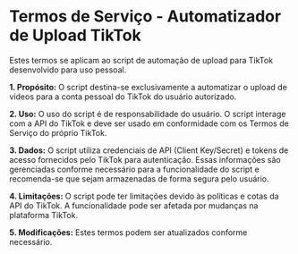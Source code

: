 # Termos de Serviço - Automatizador de Upload TikTok

Estes termos se aplicam ao script de automação de upload para TikTok desenvolvido para uso pessoal.

**1. Propósito:**
O script destina-se exclusivamente a automatizar o upload de vídeos para a conta pessoal do TikTok do usuário autorizado.

**2. Uso:**
O uso do script é de responsabilidade do usuário. O script interage com a API do TikTok e deve ser usado em conformidade com os Termos de Serviço do próprio TikTok.

**3. Dados:**
O script utiliza credenciais de API (Client Key/Secret) e tokens de acesso fornecidos pelo TikTok para autenticação. Essas informações são gerenciadas conforme necessário para a funcionalidade do script e recomenda-se que sejam armazenadas de forma segura pelo usuário.

**4. Limitações:**
O script pode ter limitações devido às políticas e cotas da API do TikTok. A funcionalidade pode ser afetada por mudanças na plataforma TikTok.

**5. Modificações:**
Estes termos podem ser atualizados conforme necessário.
